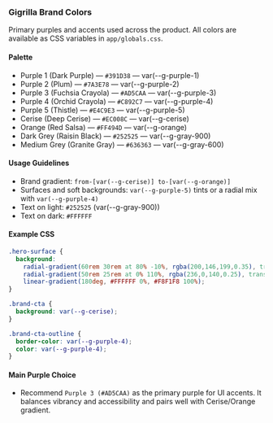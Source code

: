 ### Gigrilla Brand Colors

Primary purples and accents used across the product. All colors are available as CSS variables in `app/globals.css`.

#### Palette
- Purple 1 (Dark Purple) — `#391D38` — var(--g-purple-1)
- Purple 2 (Plum) — `#7A3E78` — var(--g-purple-2)
- Purple 3 (Fuchsia Crayola) — `#AD5CAA` — var(--g-purple-3)
- Purple 4 (Orchid Crayola) — `#C892C7` — var(--g-purple-4)
- Purple 5 (Thistle) — `#E4C9E3` — var(--g-purple-5)
- Cerise (Deep Cerise) — `#EC008C` — var(--g-cerise)
- Orange (Red Salsa) — `#FF494D` — var(--g-orange)
- Dark Grey (Raisin Black) — `#252525` — var(--g-gray-900)
- Medium Grey (Granite Gray) — `#636363` — var(--g-gray-600)

#### Usage Guidelines
- Brand gradient: `from-[var(--g-cerise)] to-[var(--g-orange)]`
- Surfaces and soft backgrounds: `var(--g-purple-5)` tints or a radial mix with `var(--g-purple-4)`
- Text on light: `#252525` (var(--g-gray-900))
- Text on dark: `#FFFFFF`

#### Example CSS
```css
.hero-surface {
  background:
    radial-gradient(60rem 30rem at 80% -10%, rgba(200,146,199,0.35), transparent 70%),
    radial-gradient(50rem 25rem at 0% 110%, rgba(236,0,140,0.25), transparent 70%),
    linear-gradient(180deg, #FFFFFF 0%, #F8F1F8 100%);
}

.brand-cta {
  background: var(--g-cerise);
}

.brand-cta-outline {
  border-color: var(--g-purple-4);
  color: var(--g-purple-4);
}
```

#### Main Purple Choice
- Recommend `Purple 3 (#AD5CAA)` as the primary purple for UI accents. It balances vibrancy and accessibility and pairs well with Cerise/Orange gradient.

